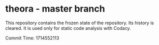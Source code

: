 # theora - master branch

This repository contains the frozen state of the repository.
Its history is cleared. It is used only for static code
analysis with Codacy.

Commit Time: 1714552113